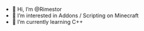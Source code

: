 - 👋 Hi, I’m @Rimestor
- 👀 I’m interested in Addons / Scripting on Minecraft
- 🌱 I’m currently learning C++
